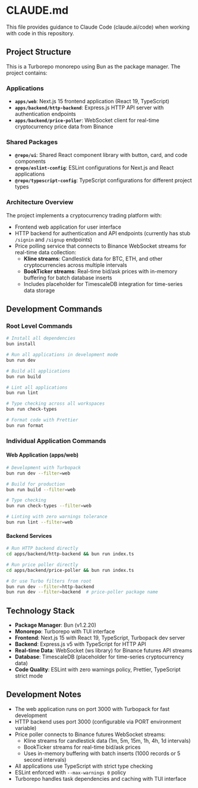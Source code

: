 # CLAUDE.md

This file provides guidance to Claude Code (claude.ai/code) when working with code in this repository.

## Project Structure

This is a Turborepo monorepo using Bun as the package manager. The project contains:

### Applications
- **`apps/web`**: Next.js 15 frontend application (React 19, TypeScript)
- **`apps/backend/http-backend`**: Express.js HTTP API server with authentication endpoints
- **`apps/backend/price-poller`**: WebSocket client for real-time cryptocurrency price data from Binance

### Shared Packages
- **`@repo/ui`**: Shared React component library with button, card, and code components
- **`@repo/eslint-config`**: ESLint configurations for Next.js and React applications
- **`@repo/typescript-config`**: TypeScript configurations for different project types

### Architecture Overview
The project implements a cryptocurrency trading platform with:
- Frontend web application for user interface
- HTTP backend for authentication and API endpoints (currently has stub `/signin` and `/signup` endpoints)
- Price polling service that connects to Binance WebSocket streams for real-time data collection:
  - **Kline streams**: Candlestick data for BTC, ETH, and other cryptocurrencies across multiple intervals
  - **BookTicker streams**: Real-time bid/ask prices with in-memory buffering for batch database inserts
  - Includes placeholder for TimescaleDB integration for time-series data storage

## Development Commands

### Root Level Commands
```bash
# Install all dependencies
bun install

# Run all applications in development mode
bun run dev

# Build all applications
bun run build

# Lint all applications
bun run lint

# Type checking across all workspaces
bun run check-types

# Format code with Prettier
bun run format
```

### Individual Application Commands

#### Web Application (apps/web)
```bash
# Development with Turbopack
bun run dev --filter=web

# Build for production
bun run build --filter=web

# Type checking
bun run check-types --filter=web

# Linting with zero warnings tolerance
bun run lint --filter=web
```

#### Backend Services
```bash
# Run HTTP backend directly
cd apps/backend/http-backend && bun run index.ts

# Run price poller directly  
cd apps/backend/price-poller && bun run index.ts

# Or use Turbo filters from root
bun run dev --filter=http-backend
bun run dev --filter=backend  # price-poller package name
```

## Technology Stack

- **Package Manager**: Bun (v1.2.20)
- **Monorepo**: Turborepo with TUI interface
- **Frontend**: Next.js 15 with React 19, TypeScript, Turbopack dev server
- **Backend**: Express.js v5 with TypeScript for HTTP API
- **Real-time Data**: WebSocket (ws library) for Binance futures API streams
- **Database**: TimescaleDB (placeholder for time-series cryptocurrency data)
- **Code Quality**: ESLint with zero warnings policy, Prettier, TypeScript strict mode

## Development Notes

- The web application runs on port 3000 with Turbopack for fast development
- HTTP backend uses port 3000 (configurable via PORT environment variable) 
- Price poller connects to Binance futures WebSocket streams:
  - Kline streams for candlestick data (1m, 5m, 15m, 1h, 4h, 1d intervals)
  - BookTicker streams for real-time bid/ask prices
  - Uses in-memory buffering with batch inserts (1000 records or 5 second intervals)
- All applications use TypeScript with strict type checking
- ESLint enforced with `--max-warnings 0` policy
- Turborepo handles task dependencies and caching with TUI interface